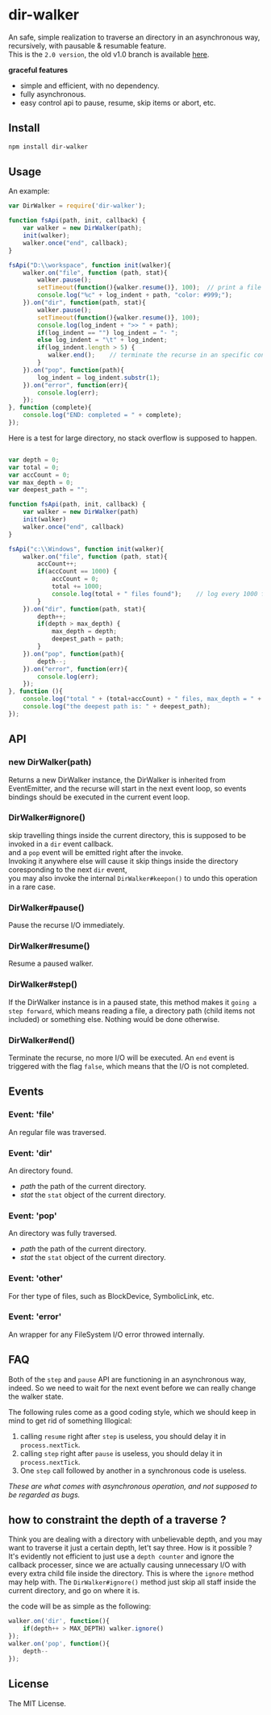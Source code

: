# dir-walker

An safe, simple realization to traverse an directory in an asynchronous way, recursively, with pausable &amp; resumable feature.  
This is the `2.0 version`, the old v1.0 branch is available [here](https://github.com/fish520/dir-walker/tree/v1.0). 

**graceful features**

+ simple and efficient, with no dependency.
+ fully asynchronous.
+ easy control api to pause, resume, skip items or abort, etc.

## Install

```bash
npm install dir-walker
```

## Usage

An example:

```javascript
var DirWalker = require('dir-walker');

function fsApi(path, init, callback) {
	var walker = new DirWalker(path);
	init(walker);
	walker.once("end", callback);
}

fsApi("D:\\workspace", function init(walker){
	walker.on("file", function (path, stat){
		walker.pause();
		setTimeout(function(){walker.resume()}, 100);  // print a file every 100ms
		console.log("%c" + log_indent + path, "color: #999;");
	}).on("dir", function(path, stat){
		walker.pause();
		setTimeout(function(){walker.resume()}, 100);
		console.log(log_indent + ">> " + path);
		if(log_indent == "") log_indent = "- ";
		else log_indent = "\t" + log_indent;
		if(log_indent.length > 5) {
		   walker.end();    // terminate the recurse in an specific condition
		}
	}).on("pop", function(path){
		log_indent = log_indent.substr(1);
	}).on("error", function(err){
        console.log(err);
    });
}, function (complete){
	console.log("END: completed = " + complete);
});
```

Here is a test for large directory, no stack overflow is supposed to happen.

```javascript

var depth = 0;
var total = 0;
var accCount = 0;
var max_depth = 0;
var deepest_path = "";

function fsApi(path, init, callback) {
	var walker = new DirWalker(path)
	init(walker)
	walker.once("end", callback)
}

fsApi("c:\\Windows", function init(walker){
	walker.on("file", function (path, stat){
		accCount++;
		if(accCount == 1000) {
			accCount = 0;
			total += 1000;
			console.log(total + " files found");    // log every 1000 files.
		}
	}).on("dir", function(path, stat){
		depth++;
		if(depth > max_depth) {
            max_depth = depth;
            deepest_path = path;
        }
	}).on("pop", function(path){
		depth--;
	}).on("error", function(err){
        console.log(err);
    });
}, function (){
	console.log("total " + (total+accCount) + " files, max_depth = " + max_depth);
    console.log("the deepest path is: " + deepest_path);
});

```


## API

### new DirWalker(path)

Returns a new DirWalker instance, the DirWalker is inherited from EventEmitter, and the recurse will start in the next event loop,
so events bindings should be executed in the current event loop.

### DirWalker#ignore()

skip travelling things inside the current directory, this is supposed to be invoked in a `dir` event callback.  
and a `pop` event will be emitted right after the invoke.  
Invoking it anywhere else will cause it skip things inside the directory coresponding to the next `dir` event,  
you may also invoke the internal `DirWalker#keepon()` to undo this operation in a rare case.

### DirWalker#pause()

Pause the recurse I/O immediately.

### DirWalker#resume()

Resume a paused walker.

### DirWalker#step()

If the DirWalker instance is in a paused state, this method makes it `going a step forward`, which means reading a file, a directory path (child items not included) or something else. Nothing would be done otherwise.

### DirWalker#end()

Terminate the recurse, no more I/O will be executed. An `end` event is triggered with the flag `false`, which means that the I/O is not completed.

## Events

### Event: 'file'

An regular file was traversed.

### Event: 'dir'

An directory found.

+ *path* the path of the current directory.
+ *stat* the `stat` object of the current directory.

### Event: 'pop'

An directory was fully traversed.

+ *path* the path of the current directory.
+ *stat* the `stat` object of the current directory.

### Event: 'other'

For ther type of files, such as BlockDevice, SymbolicLink, etc.

### Event: 'error'

An wrapper for any FileSystem I/O error throwed internally.

## FAQ

Both of the `step` and `pause` API are functioning in an asynchronous way, indeed.
So we need to wait for the next event before we can really change the walker state.

The following rules come as a good coding style, which we should keep in mind to get rid of something Illogical:

1. calling `resume` right after `step` is useless, you should delay it in `process.nextTick`. 
2. calling `step` right after `pause` is useless, you should delay it in `process.nextTick`. 
3. One `step` call followed by another in a synchronous code is useless. 

_These are what comes with asynchronous operation, and not supposed to be regarded as bugs._

## how to constraint the depth of a traverse ?

Think you are dealing with a directory with unbelievable depth, and you may want to traverse it just a certain depth, let't say three.
How is it possible ?
It's evidently not efficient to just use a `depth counter` and ignore the callback processer, since we are actually causing unnecessary I/O with 
every extra child file inside the directory. This is where the `ignore` method may help with.
The `DirWalker#ignore()` method just skip all staff inside the current directory, and go on where it is.  

the code will be as simple as the following:  

```javascript
walker.on('dir', function(){
    if(depth++ > MAX_DEPTH) walker.ignore()
});
walker.on('pop', function(){
    depth--
});
```

## License

The MIT License.

